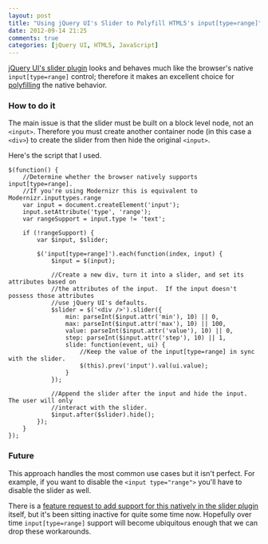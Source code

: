 ```yaml
---
layout: post
title: "Using jQuery UI's Slider to Polyfill HTML5's input[type=range]"
date: 2012-09-14 21:25
comments: true
categories: [jQuery UI, HTML5, JavaScript]
---
```


[jQuery UI's slider plugin](http://jqueryui.com/demos/slider) looks and behaves much like the browser's native `input[type=range]` control; therefore it makes an excellent choice for [polyfilling](http://remysharp.com/2010/10/08/what-is-a-polyfill/) the native behavior.

### How to do it

The main issue is that the slider must be built on a block level node, not an `<input>`.  Therefore you must create another container node (in this case a `<div>`) to create the slider from then hide the original `<input>`.

Here's the script that I used.

<!--more-->

<pre class="language-javascript line-numbers"><code>$(function() {
    //Determine whether the browser natively supports input[type=range].
    //If you're using Modernizr this is equivalent to Modernizr.inputtypes.range
    var input = document.createElement('input');
    input.setAttribute('type', 'range');
    var rangeSupport = input.type != 'text';
    
    if (!rangeSupport) {
        var $input, $slider;
        
        $('input[type=range]').each(function(index, input) {
            $input = $(input);
            
            //Create a new div, turn it into a slider, and set its attributes based on
            //the attributes of the input.  If the input doesn't possess those attributes
            //use jQuery UI's defaults.
            $slider = $('&lt;div /&gt;').slider({
                min: parseInt($input.attr('min'), 10) || 0,
                max: parseInt($input.attr('max'), 10) || 100,
                value: parseInt($input.attr('value'), 10) || 0,
                step: parseInt($input.attr('step'), 10) || 1,
                slide: function(event, ui) {
                    //Keep the value of the input[type=range] in sync with the slider.
                    $(this).prev('input').val(ui.value);
                }
            });

            //Append the slider after the input and hide the input.  The user will only
            //interact with the slider.
            $input.after($slider).hide();
        });
    }
});
</code></pre>

### Future

This approach handles the most common use cases but it isn't perfect.  For example, if you want to disable the `<input type="range">` you'll have to disable the slider as well.

There is a [feature request to add support for this natively in the slider plugin](http://bugs.jqueryui.com/ticket/5800) itself, but it's been sitting inactive for quite some time now.  Hopefully over time `input[type=range]` support will become ubiquitous enough that we can drop these workarounds.

